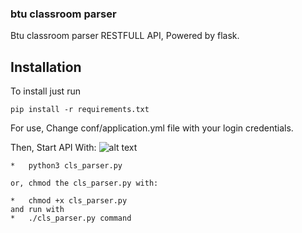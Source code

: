 ### btu classroom parser

Btu classroom parser RESTFULL API, Powered by flask.

## Installation
To install just run 

    pip install -r requirements.txt

For use, Change conf/application.yml file with your login credentials.

Then, Start API With:
![alt text](https://i.imgur.com/umscyD0.png)    

    *   python3 cls_parser.py

    or, chmod the cls_parser.py with:

    *   chmod +x cls_parser.py
    and run with 
    *   ./cls_parser.py command
